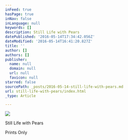```yaml
---
inFeed: true
hasPage: true
inNav: false
inLanguage: null
keywords: []
description: Still Life with Pears
datePublished: '2016-05-14T17:34:42.056Z'
dateModified: '2016-05-14T16:41:20.827Z'
title: ''
author: []
authors: []
publisher:
  name: null
  domain: null
  url: null
  favicon: null
starred: false
sourcePath: _posts/2016-05-14-still-life-with-pears.md
url: still-life-with-pears/index.html
_type: Article

---
```

![](https://the-grid-user-content.s3-us-west-2.amazonaws.com/6ea0a518-489d-458e-9868-befd22029f7b.jpg)

Still Life with Pears

Prints Only